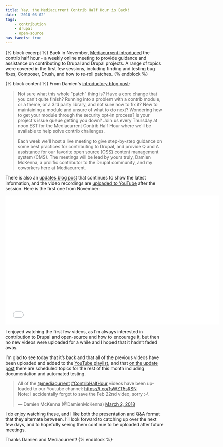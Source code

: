```yaml
---
title: Yay, the Mediacurrent Contrib Half Hour is Back!
date: '2018-03-02'
tags:
    - contribution
    - drupal
    - open-source
has_tweets: true
---
```

{% block excerpt %}
Back in November, [Mediacurrent introduced][1] the contrib half hour - a weekly online meeting to provide guidance and assistance on contributing to Drupal and Drupal projects. A range of topics were covered in the first few sessions, including finding and testing bug fixes, Composer, Drush, and how to re-roll patches.
{% endblock %}

{% block content %}
From Damien's [introductory blog post][2]:

> Not sure what this whole "patch" thing is? Have a core change that you can't quite finish? Running into a problem with a contrib module, or a theme, or a 3rd party library, and not sure how to fix it? New to maintaining a module and unsure of what to do next? Wondering how to get your module through the security opt-in process? Is your project's issue queue getting you down? Join us every Thursday at noon EST for the Mediacurrent Contrib Half Hour where we'll be available to help solve contrib challenges.
>
> Each week we'll host a live meeting to give step-by-step guidance on some best practices for contributing to Drupal, and provide Q and A assistance for our favorite open source (OSS) content management system (CMS). The meetings will be lead by yours truly, Damien McKenna, a prolific contributor to the Drupal community, and my coworkers here at Mediacurrent.

There is also an [updates blog post][3] that continues to show the latest information, and the video recordings are [uploaded to YouTube][0] after the session. Here is the first one from November:

<div class="talk-video mb-4">
<iframe width="678" height="408" src="//www.youtube.com/embed/8xHE5y1rA1g" frameborder="0" allowfullscreen></iframe>
</div>

I enjoyed watching the first few videos, as I’m always interested in contribution to Drupal and open-source and how to encourage it, but then no new videos were uploaded for a while and I hoped that it hadn’t faded away.

I’m glad to see today that it’s back and that all of the previous videos have been uploaded and added to the [YouTube playlist][0], and that [on the update post][3] there are scheduled topics for the rest of this month including documentation and automated testing.

<div class="mb-4">
<blockquote class="twitter-tweet" data-cards="hidden" data-lang="en"><p lang="en" dir="ltr">All of the <a href="https://twitter.com/mediacurrent?ref_src=twsrc%5Etfw">@mediacurrent</a> <a href="https://twitter.com/hashtag/ContribHalfHour?src=hash&amp;ref_src=twsrc%5Etfw">#ContribHalfHour</a> videos have been uploaded to our Youtube channel: <a href="https://t.co/1sWZT5sRSN">https://t.co/1sWZT5sRSN</a><br>Note: I accidentally forgot to save the Feb 22nd video, sorry :-\</p>&mdash; Damien McKenna (@DamienMcKenna) <a href="https://twitter.com/DamienMcKenna/status/969668677980315649?ref_src=twsrc%5Etfw">March 2, 2018</a></blockquote>
</div>

I do enjoy watching these, and I like both the presentation and Q&A format that they alternate between. I’ll look forward to catching up over the next few days, and to hopefully seeing them continue to be uploaded after future meetings.

Thanks Damien and Mediacurrent!
{% endblock %}

[0]: https://www.youtube.com/playlist?list=PLu-MxhbnjI9rHroPvZO5LEUhr58Yl0j_F
[1]: https://www.mediacurrent.com/blog/introducing-mediacurrent-contrib-half-hour
[2]: https://www.mediacurrent.com/blog/introducing-mediacurrent-contrib-half-hour
[3]: https://www.mediacurrent.com/blog/updates-mediacurrent-contrib-half-hour-weekly-meeting
